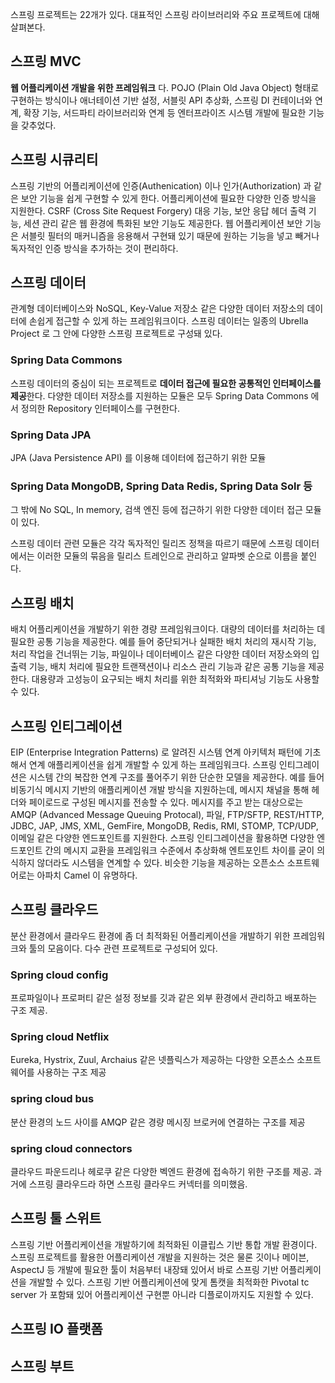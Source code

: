 스프링 프로젝트는 22개가 있다. 대표적인 스프링 라이브러리와 주요 프로젝트에 대해 살펴본다. 

## 스프링 MVC
**웹 어플리케이션 개발을 위한 프레임워크** 다. 
POJO (Plain Old Java Object) 형태로 구현하는 방식이나 애너테이션 기반 설정, 서블릿 API 추상화, 스프링 DI 컨테이너와 연계, 확장 기능, 서드파티 라이브러리와 연계 등 엔터프라이즈 시스템 개발에 필요한 기능을 갖추었다.

## 스프링 시큐리티
스프링 기반의 어플리케이션에 인증(Authenication) 이나 인가(Authorization) 과 같은 보안 기능을 쉽게 구현할 수 있게 한다. 어플리케이션에 필요한 다양한 인증 방식을 지원한다. 
CSRF (Cross Site Request Forgery) 대응 기능, 보안 응답 헤더 출력 기능, 세션 관리 같은 웹 환경에 특화된 보안 기능도 제공한다. 웹 어플리케이션 보안 기능은 서블릿 필터의 매커니즘을 응용해서 구현돼 있기 때문에 원하는 기능을 넣고 빼거나 독자적인 인증 방식을 추가하는 것이 편리하다.

## 스프링 데이터
관계형 데이터베이스와 NoSQL, Key-Value 저장소 같은 다양한 데이터 저장소의 데이터에 손쉽게 접근할 수 있게 하는 프레임워크이다. 스프링 데이터는 일종의 Ubrella Project 로 그 안에 다양한 스프링 프로젝트로 구성돼 있다.
### Spring Data Commons
스프링 데이터의 중심이 되는 프로젝트로 **데이터 접근에 필요한 공통적인 인터페이스를 제공**한다.
다양한 데이터 저장소를 지원하는 모듈은 모두 Spring Data Commons 에서 정의한 Repository 인터페이스를 구현한다.
### Spring Data JPA
JPA (Java Persistence API) 를 이용해 데이터에 접근하기 위한 모듈
### Spring Data MongoDB, Spring Data Redis, Spring Data Solr 등
그 밖에 No SQL, In memory, 검색 엔진 등에 접근하기 위한 다양한 데이터 접근 모듈이 있다.

스프링 데이터 관련 모듈은 각각 독자적인 릴리즈 정책을 따르기 때문에 스프링 데이터에서는 이러한 모듈의 묶음을 릴리스 트레인으로 관리하고 알파벳 순으로 이름을 붙인다. 


## 스프링 배치
배치 어플리케이션을 개발하기 위한 경량 프레임워크이다. 대량의 데이터를 처리하는 데 필요한 공통 기능을 제공한다. 예를 들어 중단되거나 실패한 배치 처리의 재시작 기능, 처리 작업을 건너뛰는 기능, 파일이나 데이터베이스 같은 다양한 데이터 저장소와의 입출력 기능, 배치 처리에 필요한 트랜잭션이나 리소스 관리 기능과 같은 공통 기능을 제공한다. 대용량과 고성능이 요구되는 배치 처리를 위한 최적화와 파티셔닝 기능도 사용할 수 있다. 


## 스프링 인티그레이션
EIP (Enterprise Integration Patterns) 로 알려진 시스템 연계 아키텍처 패턴에 기초해서 연계 애플리케이션을 쉽게 개발할 수 있게 하는 프레임워크다. 스프링 인티그레이션은 시스템 간의 복잡한 연계 구조를 풀어주기 위한 단순한 모델을 제공한다. 예를 들어 비동기식 메시지 기반의 애플리케이션 개발 방식을 지원하는데, 메시지 채널을 통해 헤더와 페이로드로 구성된 메시지를 전송할 수 있다. 메시지를 주고 받는 대상으로는 AMQP (Advanced Message Queuing Protocal), 파일, FTP/SFTP, REST/HTTP, JDBC, JAP, JMS, XML, GemFire, MongoDB, Redis, RMI, STOMP, TCP/UDP, 이메일 같은 다양한 엔드포인트를 지원한다. 스프링 인티그레이션을 활용하면 다양한 엔드포인트 간의 메시지 교환을 프레임워크 수준에서 추상화해 엔트포인트 차이를 굳이 의식하지 않더라도 시스템을 연계할 수 있다. 비슷한 기능을 제공하는 오픈소스 소프트웨어로는 아파치 Camel 이 유명하다.

## 스프링 클라우드
분산 환경에서 클라우드 환경에 좀 더 최적화된 어플리케이션을 개발하기 위한 프레임워크와 툴의 모음이다. 다수 관련 프로젝트로 구성되어 있다.
### Spring cloud config
프로파일이나 프로퍼티 같은 설정 정보를 깃과 같은 외부 환경에서 관리하고 배포하는 구조 제공.
### Spring cloud Netflix
Eureka, Hystrix, Zuul, Archaius 같은 넷플릭스가 제공하는 다양한 오픈소스 소프트웨어를 사용하는 구조 제공
### spring cloud bus
분산 환경의 노드 사이를 AMQP 같은 경량 메시징 브로커에 연결하는 구조를 제공
### spring cloud connectors
클라우드 파운드리나 헤로쿠 같은 다양한 벡엔드 환경에 접속하기 위한 구조를 제공. 과거에 스프링 클라우드라 하면 스프링 클라우드 커넥터를 의미했음.

## 스프링 툴 스위트
스프링 기반 어플리케이션을 개발하기에 최적화된 이클립스 기반 통합 개발 환경이다. 스프링 프로젝트를 활용한 어플리케이션 개발을 지원하는 것은 물론 깃이나 메이븐, AspectJ 등 개발에 필요한 툴이 처음부터 내장돼 있어서 바로 스프링 기반 어플리케이션을 개발할 수 있다. 스프링 기반 어플리케이션에 맞게 톰캣을 최적화한 Pivotal tc server 가 포함돼 있어 어플리케이션 구현뿐 아니라 디플로이까지도 지원할 수 있다. 

## 스프링 IO 플랫폼

## 스프링 부트



<!--stackedit_data:
eyJoaXN0b3J5IjpbMTExNzc0MjIxNiwxNTM4MjA4ODUxLC0xMT
Y4ODc4OTMzLDE0MDY2NzgzNTEsLTU0NzU0ODg5OV19
-->